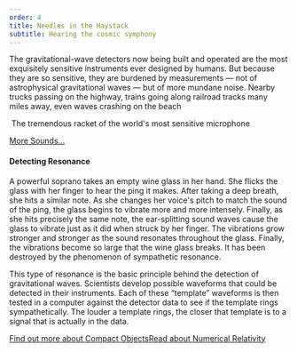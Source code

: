 ```yaml
---
order: 4
title: Needles in the Haystack
subtitle: Hearing the cosmic symphony
---
```


<p>The gravitational-wave detectors now being built and operated are the most exquisitely sensitive instruments ever designed by humans. But because they are so sensitive, they are burdened by measurements — not of astrophysical gravitational waves — but of more mundane noise. Nearby trucks passing on the highway, trains going along railroad tracks many miles away, even waves crashing on the beach</p>
<div class="sound">
<p class="icon-volume-up">&nbsp;The tremendous racket of the world's most sensitive microphone</p>
<p>
<audio src="/assets/sound/h.mp3" type="audio/mpeg"></audio>
</p>
</div>
<p><a href="index.php?Itemid=238" class="button" title="More Sounds">More Sounds...</a></p>
<h4>Detecting Resonance</h4>
<p>A powerful soprano takes an empty wine glass in her hand. She flicks the glass with her finger to hear the ping it makes. After taking a deep breath, she hits a similar note. As she changes her voice's pitch to match the sound of the ping, the glass begins to vibrate more and more intensely. Finally, as she hits precisely the same note, the ear-splitting sound waves cause the glass to vibrate just as it did when struck by her finger. The vibrations grow stronger and stronger as the sound resonates throughout the glass. Finally, the vibrations become so large that the wine glass breaks. It has been destroyed by the phenomenon of sympathetic resonance.</p>
<p>This type of resonance is the basic principle behind the detection of gravitational waves. Scientists develop possible waveforms that could be detected in their instruments. Each of these “template” waveforms is then tested in a computer against the detector data to see if the template rings sympathetically. The louder a template rings, the closer that template is to a signal that is actually in the data.</p>
<p><a href="index.php?Itemid=200" class="button" title="Find out more about Compact Objects">Find out more about Compact Objects</a><a href="index.php?Itemid=193" class="button" title="Numerical Relativity">Read about <span class="no-tooltip">Numerical Relativity</span></a></p>
